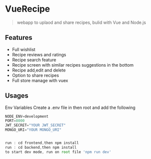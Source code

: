 # VueRecipe

> webapp to uplaod and share recipes, bulid with Vue and Node.js


## Features

- Full wishlist
- Recipe reviews and ratings
- Recipe search feature
- Recipe screen with similar recipes suggestions in the bottom
- Recipe add,edit and delete
- Option to share recipes 
- Full store manage with vuex
## Usages

Env Variables
Create a .env file in then root and add the following


```javascript
NODE_ENV=development
PORT=8000
JWT_SECRET="YOUR JWT_SECRET"
MONGO_URI="YOUR MONGO_URI"


```
```javascript

run : cd frontend,then npm install
run : cd backend,then npm install
to start dev mode, run on root file 'npm run dev'

```
